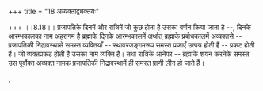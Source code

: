 +++
title = "18 अव्यक्ताद्व्यक्तयः"

+++
।।8.18।। प्रजापतिके दिनमें और रात्रिमें जो कुछ होता है उसका वर्णन किया
जाता है --, दिनके आरम्भकालका नाम अहरागम है ब्रह्माके दिनके आरम्भकालमें
अर्थात् ब्रह्माके प्रबोधकालमें अव्यक्तसे -- प्रजापतिकी निद्रावस्थासे
समस्त व्यक्तियाँ -- स्थावरजङ्गमरूप समस्त प्रजाएँ उत्पन्न होती हैं --
प्रकट होती हैं। जो व्यक्तप्रकट होती है उसका नाम व्यक्ति है। तथा रात्रिके
आनेपर -- ब्रह्माके शयन करनेके समस्त उस पूर्वोक्त अव्यक्त नामक प्रजापतिकी
निद्रावस्थामें ही समस्त प्राणी लीन हो जाते हैं।  
  
,
